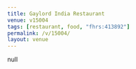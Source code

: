 ```yaml
---
title: Gaylord India Restaurant
venue: v15004
tags: [restaurant, food, "fhrs:413892"]
permalink: /v/15004/
layout: venue
---
```

null
